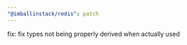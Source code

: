 ```yaml
---
"@imballinstack/redis": patch
---
```


fix: fix types not being properly derived when actually used
